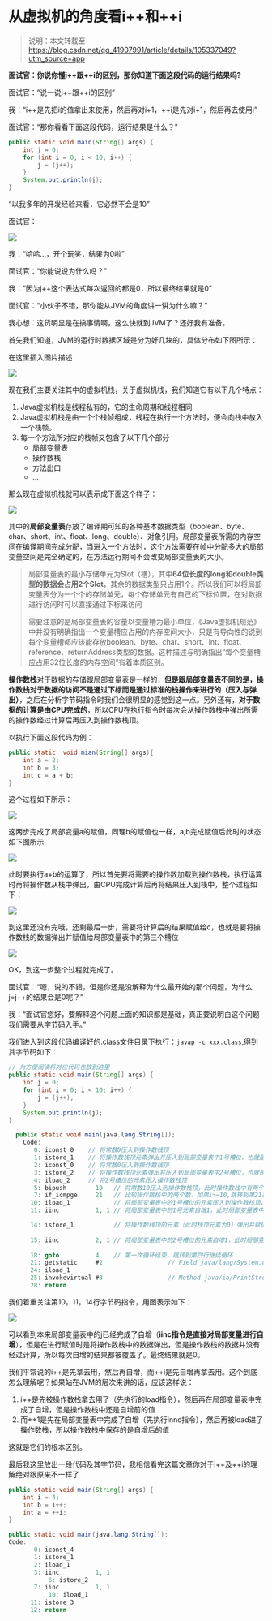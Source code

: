 # 从虚拟机的角度看i++和++i

> 说明：本文转载至<https://blog.csdn.net/qq_41907991/article/details/105337049?utm_source=app>

**面试官：你说你懂i++跟++i的区别，那你知道下面这段代码的运行结果吗?**

面试官：“说一说i++跟++i的区别”

我：“i++是先把i的值拿出来使用，然后再对i+1，++i是先对i+1，然后再去使用i”

面试官：“那你看看下面这段代码，运行结果是什么？”

```java
public static void main(String[] args) {
    int j = 0;
    for (int i = 0; i < 10; i++) {
        j = (j++);
    }
    System.out.println(j);
}
```

“以我多年的开发经验来看，它必然不会是10”

面试官：

![](../images/35.png)

我：“哈哈…，开个玩笑，结果为0啦”

面试官：“你能说说为什么吗？”

我：“因为j++这个表达式每次返回的都是0，所以最终结果就是0”

面试官：“小伙子不错，那你能从JVM的角度讲一讲为什么嘛？”

我心想：这货明显是在搞事情啊，这么快就到JVM了？还好我有准备。

首先我们知道，JVM的运行时数据区域是分为好几块的，具体分布如下图所示：

在这里插入图片描述

![](../images/36.png)

现在我们主要关注其中的虚拟机栈，关于虚拟机栈，我们知道它有以下几个特点：

1. Java虚拟机栈是线程私有的，它的生命周期和线程相同
2. Java虚拟机栈是由一个个栈帧组成，线程在执行一个方法时，便会向栈中放入一个栈帧。
3. 每一个方法所对应的栈帧又包含了以下几个部分
   - 局部变量表
   - 操作数栈
   - 方法出口
   - …

那么现在虚拟机栈就可以表示成下面这个样子：

![](../images/37.png)

其中的**局部变量表**存放了编译期可知的各种基本数据类型（boolean、byte、char、short、int、float、long、double）、对象引用。局部变量表所需的内存空间在编译期间完成分配，当进入一个方法时，这个方法需要在帧中分配多大的局部变量空间是完全确定的，在方法运行期间不会改变局部变量表的大小。

> 局部变量表的最小存储单元为Slot（槽），其中**64位长度的long和double类型的数据会占用2个Slot**，其余的数据类型只占用1个。所以我们可以将局部变量表分为一个个的存储单元，每个存储单元有自己的下标位置，在对数据进行访问时可以直接通过下标来访问
>
> 需要注意的是局部变量表的容量以变量槽为最小单位，《Java虚拟机规范》中并没有明确指出一个变量槽应占用的内存空间大小，只是有导向性的说到每个变量槽都应该能存放boolean、byte、char、short、int、float、reference、returnAddress类型的数据。这种描述与明确指出“每个变量槽应占用32位长度的内存空间”有着本质区别。

**操作数栈**对于数据的存储跟局部变量表是一样的，**但是跟局部变量表不同的是，操作数栈对于数据的访问不是通过下标而是通过标准的栈操作来进行的（压入与弹出）**，之后在分析字节码指令时我们会很明显的感觉到这一点。另外还有，**对于数据的计算是由CPU完成的**，所以CPU在执行指令时每次会从操作数栈中弹出所需的操作数经过计算后再压入到操作数栈顶。

以执行下面这段代码为例：

```java
public static  void mian(String[] args){
    int a = 2;
    int b = 3;
    int c = a + b;
}
```

这个过程如下所示：

![](../images/38.png)

这两步完成了局部变量a的赋值，同理b的赋值也一样，a,b完成赋值后此时的状态如下图所示

![](../images/39.png)

此时要执行a+b的运算了，所以首先要将需要的操作数加载到操作数栈，执行运算时再将操作数从栈中弹出，由CPU完成计算后再将结果压入到栈中，整个过程如下：

![](../images/40.png)

到这里还没有完哦，还剩最后一步，需要将计算后的结果赋值给c，也就是要将操作数栈的数据弹出并赋值给局部变量表中的第三个槽位

![](../images/41.png)

OK，到这一步整个过程就完成了。

面试官：“嗯，说的不错，但是你还是没解释为什么最开始的那个问题，为什么j=j++的结果会是0呢？”

我：“面试官您好，要解释这个问题上面的知识都是基础，真正要说明白这个问题我们需要从字节码入手。”

我们进入到这段代码编译好的.class文件目录下执行：`javap -c xxx.class`,得到其字节码如下：

```java
// 为方便阅读将对应代码也放到这里
public static void main(String[] args) {
    int j = 0;
    for (int i = 0; i < 10; i++) {
        j = (j++);
    }
    System.out.println(j);
}
```

```java
  public static void main(java.lang.String[]);
    Code:
       0: iconst_0    // 将常数0压入到操作数栈顶
       1: istore_1    // 将操作数栈顶元素弹出并压入到局部变量表中1号槽位，也就是j=0
       2: iconst_0    // 将常数0压入到操作数栈顶
       3: istore_2	  // 将操作数栈顶元素弹出并压入到局部变量表中2号槽位，也就是i=0
       4: iload_2     // 将2号槽位的元素压入操作数栈顶
       5: bipush        10   // 将常数10压入到操作数栈顶，此时操作数栈中有两个数（常数10，以及i）
       7: if_icmpge     21	 // 比较操作数栈中的两个数，如果i>=10,跳转到第21行
      10: iload_1			 // 将局部变量表中的1号槽位的元素压入到操作数栈顶，就是将j=0压入操作数栈顶
      11: iinc          1, 1 // 将局部变量表中的1号元素自增1，此时局部变量表中的j=1

      14: istore_1			 // 将操作数栈顶的元素（此时栈顶元素为0）弹出并赋值给局部变量表中的1号							      槽位（一号槽位本来已经完成自增了，但是又被赋值成了0）
      
      15: iinc          2, 1 // 将局部变量表中的2号槽位的元素自增1，此时局部变量表中的2号元素值为1，也就是i=1
      
      18: goto          4	 // 第一次循环结束，跳转到第四行继续循环
      21: getstatic     #2                  // Field java/lang/System.out:Ljava/io/PrintStream;
      24: iload_1
      25: invokevirtual #3                  // Method java/io/PrintStream.println:(I)V
      28: return
```

我们着重关注第10，11，14行字节码指令，用图表示如下：

![](../images/42.png)

可以看到本来局部变量表中的j已经完成了自增（**iinc指令是直接对局部变量进行自增**），但是在进行赋值时是将操作数栈中的数据弹出，但是操作数栈的数据并没有经过计算，所以每次自增的结果都被覆盖了。最终结果就是0。

我们平常说的i++是先拿去用，然后再自增，而++i是先自增再拿去用。这个到底怎么理解呢？如果站在JVM的层次来讲的话，应该这样说：

1. i++是先被操作数栈拿去用了（先执行的load指令），然后再在局部变量表中完成了自增，但是操作数栈中还是自增前的值
2. 而++1是先在局部变量表中完成了自增（先执行innc指令），然后再被load进了操作数栈，所以操作数栈中保存的是自增后的值

这就是它们的根本区别。

最后我这里放出一段代码及其字节码，我相信看完这篇文章你对于i++及++i的理解绝对跟原来不一样了

```java
public static void main(String[] args) {
    int i = 4;
    int b = i++;
    int a = ++i;
}

public static void main(java.lang.String[]);
Code:
	   0: iconst_4
       1: istore_1
       2: iload_1
       3: iinc          1, 1
           6: istore_2
       7: iinc          1, 1
           10: iload_1
      11: istore_3
      12: return
```

